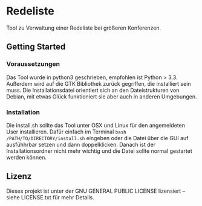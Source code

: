 # Redeliste
Tool zu Verwaltung einer Redeliste bei größeren Konferenzen.

## Getting Started
### Voraussetzungen
Das Tool wurde in python3 geschrieben, empfohlen ist Python > 3.3. Außerdem wird auf die GTK Bibliothek zurück gegriffen, die installiert sein muss.
Die Installationsdatei orientiert sich an den Dateistrukturen von Debian, mit etwas Glück funktioniert sie aber auch in anderen Umgebungen.

### Installation
Die install.sh sollte das Tool unter OSX und Linux für den angemeldeten User installieren. Dafür einfach im Terminal `bash /PATH/TO/DIRECTORY/install.sh` eingeben oder die Datei über die GUI auf ausfühhrbar setzen und dann doppelklicken. Danach ist der Installationsordner nicht mehr wichtig und die Datei sollte normal gestartet werden können.

## Lizenz
Dieses projekt ist unter der GNU GENERAL PUBLIC LICENSE lizensiert – siehe LICENSE.txt für mehr Details.
